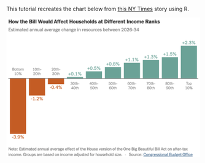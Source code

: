 This tutorial recreates the chart below from [this NY Times](https://www.nytimes.com/interactive/2025/06/12/upshot/gop-megabill-distribution-poor-rich.html) story using R.

![](imgs/big_bill_household_impact_graph.png)
